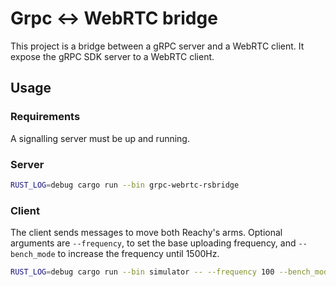 # Grpc <-> WebRTC bridge

This project is a bridge between a gRPC server and a WebRTC client. It expose the gRPC SDK server to a WebRTC client.

## Usage

### Requirements

A signalling server must be up and running.

### Server
```bash
RUST_LOG=debug cargo run --bin grpc-webrtc-rsbridge
```

### Client

The client sends messages to move both Reachy's arms. Optional arguments are `--frequency`, to
 set the base uploading frequency, and `--bench_mode` to increase the frequency until 1500Hz.

```bash
RUST_LOG=debug cargo run --bin simulator -- --frequency 100 --bench_mode
```
